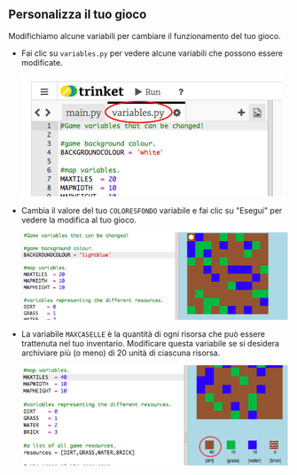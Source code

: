 ## Personalizza il tuo gioco

Modifichiamo alcune variabili per cambiare il funzionamento del tuo gioco.

+ Fai clic su `variables.py` per vedere alcune variabili che possono essere modificate.
    
    ![schermata](images/craft-variables.png)

+ Cambia il valore del tuo `COLORESFONDO` variabile e fai clic su "Esegui" per vedere la modifica al tuo gioco.
    
    ![schermata](images/craft-background.png)

+ La variabile `MAXCASELLE` è la quantità di ogni risorsa che può essere trattenuta nel tuo inventario. Modificare questa variabile se si desidera archiviare più (o meno) di 20 unità di ciascuna risorsa.
    
    ![schermata](images/craft-maxtiles.png)